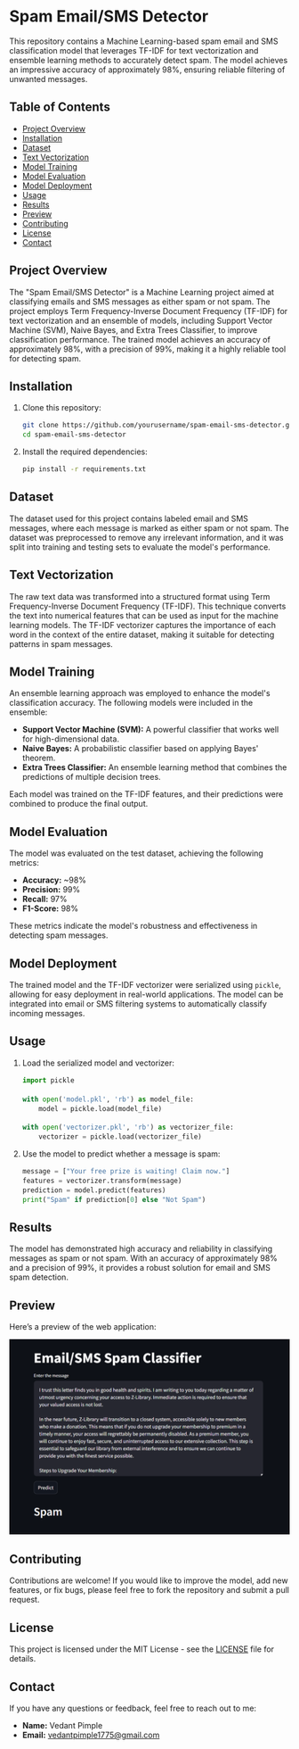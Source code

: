 # Spam Email/SMS Detector

This repository contains a Machine Learning-based spam email and SMS classification model that leverages TF-IDF for text vectorization and ensemble learning methods to accurately detect spam. The model achieves an impressive accuracy of approximately 98%, ensuring reliable filtering of unwanted messages.

## Table of Contents
- [Project Overview](#project-overview)
- [Installation](#installation)
- [Dataset](#dataset)
- [Text Vectorization](#text-vectorization)
- [Model Training](#model-training)
- [Model Evaluation](#model-evaluation)
- [Model Deployment](#model-deployment)
- [Usage](#usage)
- [Results](#results)
- [Preview](#preview)
- [Contributing](#contributing)
- [License](#license)
- [Contact](#contact)

## Project Overview

The "Spam Email/SMS Detector" is a Machine Learning project aimed at classifying emails and SMS messages as either spam or not spam. The project employs Term Frequency-Inverse Document Frequency (TF-IDF) for text vectorization and an ensemble of models, including Support Vector Machine (SVM), Naive Bayes, and Extra Trees Classifier, to improve classification performance. The trained model achieves an accuracy of approximately 98%, with a precision of 99%, making it a highly reliable tool for detecting spam.

## Installation

1. Clone this repository:
    ```bash
    git clone https://github.com/yourusername/spam-email-sms-detector.git
    cd spam-email-sms-detector
    ```

2. Install the required dependencies:
    ```bash
    pip install -r requirements.txt
    ```

## Dataset

The dataset used for this project contains labeled email and SMS messages, where each message is marked as either spam or not spam. The dataset was preprocessed to remove any irrelevant information, and it was split into training and testing sets to evaluate the model's performance.

## Text Vectorization

The raw text data was transformed into a structured format using Term Frequency-Inverse Document Frequency (TF-IDF). This technique converts the text into numerical features that can be used as input for the machine learning models. The TF-IDF vectorizer captures the importance of each word in the context of the entire dataset, making it suitable for detecting patterns in spam messages.

## Model Training

An ensemble learning approach was employed to enhance the model's classification accuracy. The following models were included in the ensemble:
- **Support Vector Machine (SVM):** A powerful classifier that works well for high-dimensional data.
- **Naive Bayes:** A probabilistic classifier based on applying Bayes' theorem.
- **Extra Trees Classifier:** An ensemble learning method that combines the predictions of multiple decision trees.

Each model was trained on the TF-IDF features, and their predictions were combined to produce the final output.

## Model Evaluation

The model was evaluated on the test dataset, achieving the following metrics:
- **Accuracy:** ~98%
- **Precision:** 99%
- **Recall:** 97%
- **F1-Score:** 98%

These metrics indicate the model's robustness and effectiveness in detecting spam messages.

## Model Deployment

The trained model and the TF-IDF vectorizer were serialized using `pickle`, allowing for easy deployment in real-world applications. The model can be integrated into email or SMS filtering systems to automatically classify incoming messages.

## Usage

1. Load the serialized model and vectorizer:
    ```python
    import pickle

    with open('model.pkl', 'rb') as model_file:
        model = pickle.load(model_file)

    with open('vectorizer.pkl', 'rb') as vectorizer_file:
        vectorizer = pickle.load(vectorizer_file)
    ```

2. Use the model to predict whether a message is spam:
    ```python
    message = ["Your free prize is waiting! Claim now."]
    features = vectorizer.transform(message)
    prediction = model.predict(features)
    print("Spam" if prediction[0] else "Not Spam")
    ```

## Results

The model has demonstrated high accuracy and reliability in classifying messages as spam or not spam. With an accuracy of approximately 98% and a precision of 99%, it provides a robust solution for email and SMS spam detection.

## Preview

Here’s a preview of the web application:

![Screenshot](app/spam.png)

## Contributing

Contributions are welcome! If you would like to improve the model, add new features, or fix bugs, please feel free to fork the repository and submit a pull request.

## License

This project is licensed under the MIT License - see the [LICENSE](LICENSE) file for details.

## Contact

If you have any questions or feedback, feel free to reach out to me:

- **Name:** Vedant Pimple
- **Email:** vedantpimple1775@gmail.com
